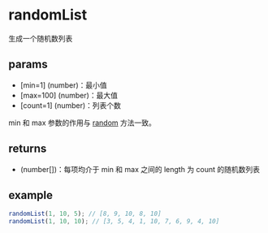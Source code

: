 # randomList

生成一个随机数列表

## params

-   [min=1] (number)：最小值
-   [max=100] (number)：最大值
-   [count=1] (number)：列表个数

min 和 max 参数的作用与 [random](./random.md) 方法一致。

## returns

-   (number[])：每项均介于 min 和 max 之间的 length 为 count 的随机数列表

## example

```js
randomList(1, 10, 5); // [8, 9, 10, 8, 10]
randomList(1, 10, 10); // [3, 5, 4, 1, 10, 7, 6, 9, 4, 10]
```
